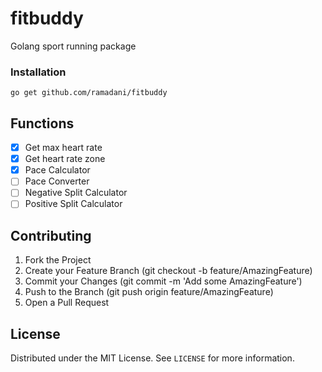 # fitbuddy

Golang sport running package

### Installation

```
go get github.com/ramadani/fitbuddy
```

## Functions

- [x] Get max heart rate
- [x] Get heart rate zone
- [x] Pace Calculator
- [ ] Pace Converter
- [ ] Negative Split Calculator
- [ ] Positive Split Calculator

## Contributing

1. Fork the Project
2. Create your Feature Branch (git checkout -b feature/AmazingFeature)
3. Commit your Changes (git commit -m 'Add some AmazingFeature')
4. Push to the Branch (git push origin feature/AmazingFeature)
5. Open a Pull Request

## License

Distributed under the MIT License. See `LICENSE` for more information.
